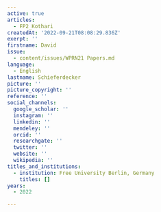 ```yaml
---
active: true
articles:
  - FP2_Kothari
createdAt: '2022-09-21T08:08:29.836Z'
exerpt: ''
firstname: David
issue:
  - content/issues/WPRN21 Papers.md
language:
  - English
lastname: Schieferdecker
picture: ''
picture_copyright: ''
reference: ''
social_channels:
  google_scholar: ''
  instagram: ''
  linkedin: ''
  mendeley: ''
  orcid: ''
  researchgate: ''
  twitter: ''
  website: ''
  wikipedia: ''
titles_and_institutions:
  - institution: Free University Berlin, Germany
    titles: []
years:
  - 2022

---
```


